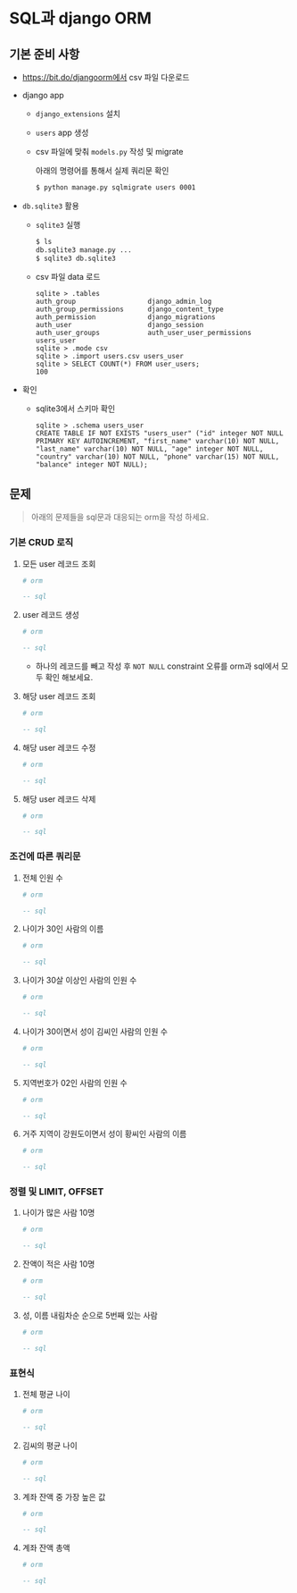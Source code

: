 # SQL과 django ORM

## 기본 준비 사항

* https://bit.do/djangoorm에서 csv 파일 다운로드

* django app

  * `django_extensions` 설치

  * `users` app 생성

  * csv 파일에 맞춰 `models.py` 작성 및 migrate

    아래의 명령어를 통해서 실제 쿼리문 확인

    ```bash
    $ python manage.py sqlmigrate users 0001
    ```

* `db.sqlite3` 활용

  * `sqlite3`  실행

    ```bash
    $ ls
    db.sqlite3 manage.py ...
    $ sqlite3 db.sqlite3
    ```

  * csv 파일 data 로드

    ```sqlite
    sqlite > .tables
    auth_group                  django_admin_log
    auth_group_permissions      django_content_type
    auth_permission             django_migrations
    auth_user                   django_session
    auth_user_groups            auth_user_user_permissions  
    users_user
    sqlite > .mode csv
    sqlite > .import users.csv users_user
    sqlite > SELECT COUNT(*) FROM user_users;
    100
    ```

* 확인

  * sqlite3에서 스키마 확인

    ```sqlite
    sqlite > .schema users_user
    CREATE TABLE IF NOT EXISTS "users_user" ("id" integer NOT NULL PRIMARY KEY AUTOINCREMENT, "first_name" varchar(10) NOT NULL, "last_name" varchar(10) NOT NULL, "age" integer NOT NULL, "country" varchar(10) NOT NULL, "phone" varchar(15) NOT NULL, "balance" integer NOT NULL);
    ```

    

## 문제

> 아래의 문제들을 sql문과 대응되는 orm을 작성 하세요.

### 기본 CRUD 로직

1. 모든 user 레코드 조회

   ```python
   # orm
   ```

      ```sql
   -- sql
      ```

2. user 레코드 생성

   ```python
   # orm
   ```

   ```sql
   -- sql
   ```

   * 하나의 레코드를 빼고 작성 후 `NOT NULL` constraint 오류를 orm과 sql에서 모두 확인 해보세요.

3. 해당 user 레코드 조회

   ```python
   # orm
   ```

      ```sql
   -- sql
      ```

4. 해당 user 레코드 수정

   ```python
   # orm
   ```

      ```sql
   -- sql
      ```

5. 해당 user 레코드 삭제

   ```python
   # orm
   ```

      ```sql
   -- sql
      ```

### 조건에 따른 쿼리문

1. 전체 인원 수 

      ```python
   # orm
   ```

      ```sql
   -- sql
      ```

2. 나이가 30인 사람의 이름

      ```python
   # orm
   ```

      ```sql
   -- sql
      ```

3. 나이가 30살 이상인 사람의 인원 수

      ```python
   # orm
   ```

      ```sql
   -- sql
      ```

4. 나이가 30이면서 성이 김씨인 사람의 인원 수

   ```python
   # orm
   ```

      ```sql
   -- sql
      ```

5. 지역번호가 02인 사람의 인원 수

   ```python
   # orm
   ```

      ```sql
   -- sql
      ```

6. 거주 지역이 강원도이면서 성이 황씨인 사람의 이름

   ```python
   # orm
   ```

      ```sql
   -- sql
      ```



### 정렬 및 LIMIT, OFFSET

1. 나이가 많은 사람 10명

      ```python
   # orm
   ```

      ```sql
   -- sql
      ```

2. 잔액이 적은 사람 10명

      ```python
   # orm
   ```

      ```sql
   -- sql
      ```

3. 성, 이름 내림차순 순으로 5번째 있는 사람

      ```python
   # orm
   ```

      ```sql
   -- sql
      ```



### 표현식

1. 전체 평균 나이

      ```python
   # orm
   ```

      ```sql
   -- sql
      ```

2. 김씨의 평균 나이

      ```python
   # orm
   ```

      ```sql
   -- sql
      ```

3. 계좌 잔액 중 가장 높은 값

      ```python
   # orm
   ```

      ```sql
   -- sql
      ```

4. 계좌 잔액 총액

      ```python
   # orm
   ```

      ```sql
   -- sql
      ```